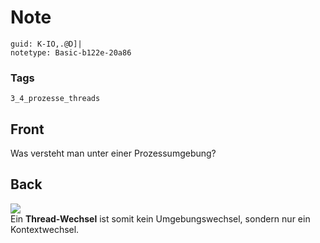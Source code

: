 # Note
```
guid: K-IO,.@D]|
notetype: Basic-b122e-20a86
```

### Tags
```
3_4_prozesse_threads
```

## Front
Was versteht man unter einer Prozessumgebung?

## Back
<img src="paste-b85bcd937c278b7b44be0c3d4a07537f7352a3ac.jpg">
<div>
  Ein <b>Thread-Wechsel</b> ist somit kein Umgebungswechsel,
  sondern nur ein Kontextwechsel.
</div>
